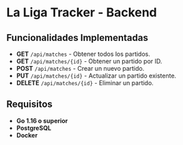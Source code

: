 # La Liga Tracker - Backend

## Funcionalidades Implementadas

- **GET** `/api/matches` - Obtener todos los partidos.
- **GET** `/api/matches/{id}` - Obtener un partido por ID.
- **POST** `/api/matches` - Crear un nuevo partido.
- **PUT** `/api/matches/{id}` - Actualizar un partido existente.
- **DELETE** `/api/matches/{id}` - Eliminar un partido.

## Requisitos

- **Go 1.16 o superior**
- **PostgreSQL**
- **Docker** 



